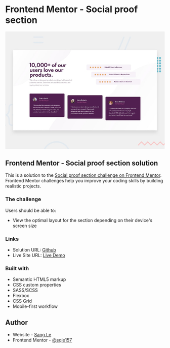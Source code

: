 # Frontend Mentor - Social proof section

![Design preview for the Social proof section coding challenge](./desktop-preview.jpg)

## Frontend Mentor - Social proof section solution

This is a solution to the [Social proof section challenge on Frontend Mentor](https://www.frontendmentor.io/challenges/social-proof-section-6e0qTv_bA). Frontend Mentor challenges help you improve your coding skills by building realistic projects.

### The challenge

Users should be able to:

- View the optimal layout for the section depending on their device's screen size

### Links

- Solution URL: [Github](https://github.com/sqle157/social-proof-section)
- Live Site URL: [Live Demo](https://sqle157.github.io/social-proof-section)

### Built with

- Semantic HTML5 markup
- CSS custom properties
- SASS/SCSS
- Flexbox
- CSS Grid
- Mobile-first workflow

## Author

- Website - [Sang Le](https://github.com/sqle157)
- Frontend Mentor - [@sqle157](https://www.frontendmentor.io/profile/sqle157)

